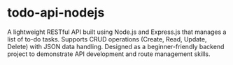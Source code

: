 # todo-api-nodejs
A lightweight RESTful API built using Node.js and Express.js that manages a list of to-do tasks. Supports CRUD operations (Create, Read, Update, Delete) with JSON data handling. Designed as a beginner-friendly backend project to demonstrate API development and route management skills.
